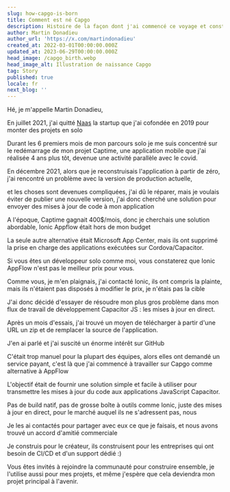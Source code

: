 ```yaml
---
slug: how-capgo-is-born
title: Comment est né Capgo
description: Histoire de la façon dont j'ai commencé ce voyage et construit Capgo
author: Martin Donadieu
author_url: 'https://x.com/martindonadieu'
created_at: 2022-03-01T00:00:00.000Z
updated_at: 2023-06-29T00:00:00.000Z
head_image: /capgo_birth.webp
head_image_alt: Illustration de naissance Capgo
tag: Story
published: true
locale: fr
next_blog: ''
---
```


Hé, je m'appelle Martin Donadieu,

En juillet 2021, j'ai quitté [Naas](https://naasai/) la startup que j'ai cofondée en 2019 pour monter des projets en solo

Durant les 6 premiers mois de mon parcours solo je me suis concentré sur le redémarrage de mon projet Captime, une application mobile que j'ai réalisée 4 ans plus tôt, devenue une activité parallèle avec le covid.


En décembre 2021, alors que je reconstruisais l'application à partir de zéro, j'ai rencontré un problème avec la version de production actuelle, 

et les choses sont devenues compliquées, j'ai dû le réparer, mais je voulais éviter de publier une nouvelle version, j'ai donc cherché une solution pour envoyer des mises à jour de code à mon application

A l'époque, Captime gagnait 400$/mois, donc je cherchais une solution abordable, Ionic Appflow était hors de mon budget

La seule autre alternative était Microsoft App Center, mais ils ont supprimé la prise en charge des applications exécutées sur Cordova/Capacitor.

Si vous êtes un développeur solo comme moi, vous constaterez que Ionic AppFlow n'est pas le meilleur prix pour vous.

Comme vous, je m'en plaignais, j'ai contacté Ionic, ils ont compris la plainte, mais ils n'étaient pas disposés à modifier le prix, je n'étais pas la cible

J'ai donc décidé d'essayer de résoudre mon plus gros problème dans mon flux de travail de développement Capacitor JS : les mises à jour en direct.

Après un mois d'essais, j'ai trouvé un moyen de télécharger à partir d'une URL un zip et de remplacer la source de l'application.

J'en ai parlé et j'ai suscité un énorme intérêt sur GitHub

C'était trop manuel pour la plupart des équipes, alors elles ont demandé un service payant, c'est là que j'ai commencé à travailler sur Capgo comme alternative à AppFlow

L'objectif était de fournir une solution simple et facile à utiliser pour transmettre les mises à jour du code aux applications JavaScript Capacitor.

Pas de build natif, pas de grosse boîte à outils comme Ionic, juste des mises à jour en direct, pour le marché auquel ils ne s'adressent pas, nous

Je les ai contactés pour partager avec eux ce que je faisais, et nous avons trouvé un accord d'amitié commerciale

Je construis pour le créateur, ils construisent pour les entreprises qui ont besoin de CI/CD et d'un support dédié :)

Vous êtes invités à rejoindre la communauté pour construire ensemble, je l'utilise aussi pour mes projets, et même j'espère que cela deviendra mon projet principal à l'avenir.